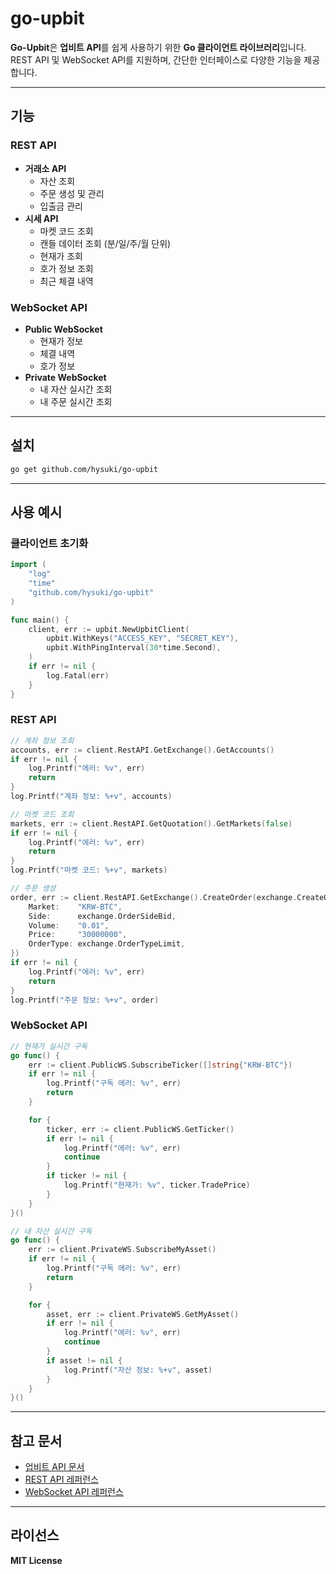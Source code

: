
# go-upbit

**Go-Upbit**은 **업비트 API**를 쉽게 사용하기 위한 **Go 클라이언트 라이브러리**입니다.  
REST API 및 WebSocket API를 지원하며, 간단한 인터페이스로 다양한 기능을 제공합니다.

---

## 기능

### REST API
- **거래소 API**
  - 자산 조회
  - 주문 생성 및 관리
  - 입출금 관리
- **시세 API**
  - 마켓 코드 조회
  - 캔들 데이터 조회 (분/일/주/월 단위)
  - 현재가 조회
  - 호가 정보 조회
  - 최근 체결 내역

### WebSocket API
- **Public WebSocket**
  - 현재가 정보
  - 체결 내역
  - 호가 정보
- **Private WebSocket**  
  - 내 자산 실시간 조회
  - 내 주문 실시간 조회

---

## 설치
```bash
go get github.com/hysuki/go-upbit
```

---

## 사용 예시

### 클라이언트 초기화
```go
import (
	"log"
	"time"
	"github.com/hysuki/go-upbit"
)

func main() {
	client, err := upbit.NewUpbitClient(
		upbit.WithKeys("ACCESS_KEY", "SECRET_KEY"),
		upbit.WithPingInterval(30*time.Second),
	)
	if err != nil {
		log.Fatal(err)
	}
}
```

### REST API
```go
// 계좌 정보 조회
accounts, err := client.RestAPI.GetExchange().GetAccounts()
if err != nil {
	log.Printf("에러: %v", err)
	return
}
log.Printf("계좌 정보: %+v", accounts)

// 마켓 코드 조회
markets, err := client.RestAPI.GetQuotation().GetMarkets(false)
if err != nil {
	log.Printf("에러: %v", err)
	return
}
log.Printf("마켓 코드: %+v", markets)

// 주문 생성
order, err := client.RestAPI.GetExchange().CreateOrder(exchange.CreateOrderRequest{
	Market:    "KRW-BTC",
	Side:      exchange.OrderSideBid,
	Volume:    "0.01",
	Price:     "30000000",
	OrderType: exchange.OrderTypeLimit,
})
if err != nil {
	log.Printf("에러: %v", err)
	return
}
log.Printf("주문 정보: %+v", order)
```

### WebSocket API
```go
// 현재가 실시간 구독
go func() {
	err := client.PublicWS.SubscribeTicker([]string{"KRW-BTC"})
	if err != nil {
		log.Printf("구독 에러: %v", err)
		return
	}

	for {
		ticker, err := client.PublicWS.GetTicker()
		if err != nil {
			log.Printf("에러: %v", err)
			continue
		}
		if ticker != nil {
			log.Printf("현재가: %v", ticker.TradePrice)
		}
	}
}()

// 내 자산 실시간 구독
go func() {
	err := client.PrivateWS.SubscribeMyAsset()
	if err != nil {
		log.Printf("구독 에러: %v", err)
		return
	}

	for {
		asset, err := client.PrivateWS.GetMyAsset()
		if err != nil {
			log.Printf("에러: %v", err)
			continue
		}
		if asset != nil {
			log.Printf("자산 정보: %+v", asset)
		}
	}
}()
```

---

## 참고 문서
- [업비트 API 문서](https://docs.upbit.com/)
- [REST API 레퍼런스](https://docs.upbit.com/reference/%EC%A0%84%EC%B2%B4-%EA%B3%84%EC%A2%8C-%EC%A1%B0%ED%9A%8C)
- [WebSocket API 레퍼런스](https://docs.upbit.com/reference/general-info)

---

## 라이선스
**MIT License**
